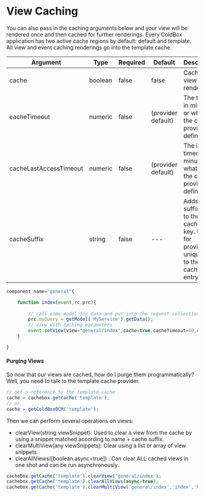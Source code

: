 # View Caching

You can also pass in the caching arguments below and your view will be rendered once and then cached for further renderings. Every ColdBox application has two active cache regions by default: default and template. All view and event caching renderings go into the template cache.

|Argument|Type|Required|Default|Description|
|--|--|--|--|--|
|cache|boolean|false|false|Cache the view to be rendered|
|cacheTimeout|numeric|false|(provider default)|The timeout in minutes or whatever the cache provider defines|
|cacheLastAccessTimeout |numeric|false|(provider default)|The idle timeout in minutes or whatever the cache provider defines|
|cacheSuffix|string|false|---|Adds a suffix key to the cached key. Used for providing uniqueness to the cacheable entry|

```js
component name="general"{

	function index(event,rc,prc){
	
		// call some model for data and put into the request collection
		prc.myQuery = getModel('MyService').getData();	
		// view with caching parameters
		event.setView(view="general/index",cache=true,cacheTimeout=60,cacheLastAccessTimeout=15,cacheSuffix=getfwLocale());
	}

}
```

#### Purging Views

So now that our views are cached, how do I purge them programmatically? Well, you need to talk to the template cache provider.

```js
// get a reference to the template cache
cache = cachebox.getCache('template');
// or
cache = getColdBoxOCM('template');
```

Then we can perform several operations on views:
* clearView(string viewSnippet): Used to clear a view from the cache by using a snippet matched according to name + cache suffix.
* clearMultiView(any viewSnippets): Clear using a list or array of view snippets.
* clearAllViews([boolean async=true]) : Can clear ALL cached views in one shot and can be run asynchronously.

```js
cachebox.getCache('template').clearView('general/index');
cachebox.getCache('template').clearAllViews(async=true);
cachebox.getCache('template').clearMultiView('general/index','index','home');
```

